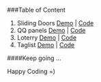 ###Table of Content

1. Sliding Doors [Demo](http://htmlpreview.github.io/?https://github.com/Tingting-Chang/imooc/blob/master/DOM1/index.html) | [Code](https://github.com/Tingting-Chang/imooc/blob/master/DOM1/index.html)
2. QQ panels [Demo](http://htmlpreview.github.io/?https://github.com/Tingting-Chang/imooc/blob/master/DOM2/QQ/index.html) | [Code](https://github.com/Tingting-Chang/imooc/blob/master/DOM2/QQ/index.html)
3. Loterry [Demo](http://htmlpreview.github.io/?https://github.com/Tingting-Chang/imooc/blob/master/DOM2/keyEvent/index.html) | [Code](https://github.com/Tingting-Chang/imooc/blob/master/DOM2/keyEvent/index.html)
4. Taglist [Demo](http://htmlpreview.github.io/?https://github.com/Tingting-Chang/imooc/blob/master/DOM2/tagList.html) | [Code](https://github.com/Tingting-Chang/imooc/blob/master/DOM2/tagList.html)


####Keep going ...

Happy Coding =)
  
